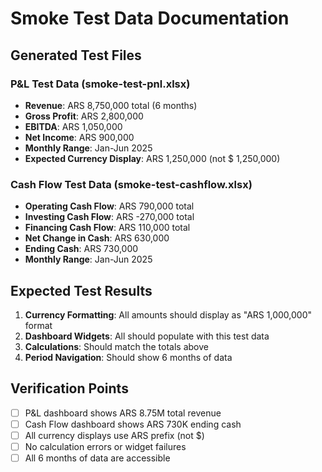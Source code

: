 # Smoke Test Data Documentation

## Generated Test Files

### P&L Test Data (smoke-test-pnl.xlsx)
- **Revenue**: ARS 8,750,000 total (6 months)
- **Gross Profit**: ARS 2,800,000 
- **EBITDA**: ARS 1,050,000
- **Net Income**: ARS 900,000
- **Monthly Range**: Jan-Jun 2025
- **Expected Currency Display**: ARS 1,250,000 (not $ 1,250,000)

### Cash Flow Test Data (smoke-test-cashflow.xlsx)  
- **Operating Cash Flow**: ARS 790,000 total
- **Investing Cash Flow**: ARS -270,000 total
- **Financing Cash Flow**: ARS 110,000 total
- **Net Change in Cash**: ARS 630,000
- **Ending Cash**: ARS 730,000
- **Monthly Range**: Jan-Jun 2025

## Expected Test Results
1. **Currency Formatting**: All amounts should display as "ARS 1,000,000" format
2. **Dashboard Widgets**: All should populate with this test data
3. **Calculations**: Should match the totals above
4. **Period Navigation**: Should show 6 months of data

## Verification Points
- [ ] P&L dashboard shows ARS 8.75M total revenue
- [ ] Cash Flow dashboard shows ARS 730K ending cash
- [ ] All currency displays use ARS prefix (not $)
- [ ] No calculation errors or widget failures
- [ ] All 6 months of data are accessible
